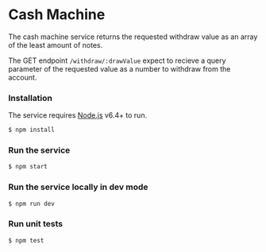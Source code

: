 # Cash Machine

The cash machine service returns the requested withdraw value as an array of the least amount of notes.

The GET endpoint `/withdraw/:drawValue` expect to recieve a query parameter of the requested value as a number to withdraw from the account.



### Installation

The service requires [Node.js](https://nodejs.org/) v6.4+ to run.

```sh
$ npm install
```

### Run the service

```sh
$ npm start
```

### Run the service locally in dev mode

```sh
$ npm run dev
```

### Run unit tests

```sh
$ npm test
```
